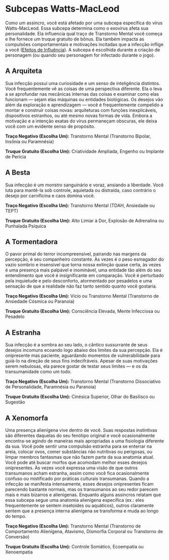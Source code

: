# Subcepas Watts-MacLeod

Como um assincro, você está afetado por uma subcepa específica do vírus Watts-MacLeod. Essa subcepa determina como o exovírus afeta sua personalidade. Ela influencia qual traço de Transtorno Mental você começa e lhe fornece um truque gratuito de bônus. Ela também impacta as compulsões comportamentais e motivações incitadas que a infecção inflige a você ([Efeitos de Influência](05-influence-effects.md)). A subcepa é escolhida durante a criação de personagem (ou quando seu personagem for infectado durante o jogo).

<!--sort-->

## A <!--sort-here-->Arquiteta

Sua infecção possui uma curiosidade e um senso de inteligência distintos. Você frequentemente vê as coisas de uma perspectiva diferente. Ela o leva a se aprofundar nas mecânicas internas das coisas e examinar como elas funcionam — sejam elas máquinas ou entidades biológicas. Os desejos vão além da exploração e aprendizagem — você é frequentemente compelido a montar e construir coisas novas: arquiteturas com funções inexplicáveis, dispositivos estranhos, ou até mesmo novas formas de vida. Embora a motivação e a intenção exatas do vírus permaneçam obscuras, ele deixa você com um evidente senso de propósito.

**Traço Negativo (Escolha Um):** Transtorno Mental (Transtorno Bipolar, Insônia ou Paramnésia)

**Truque Gratuito (Escolha Um):** Criatividade Ampliada, Engenho ou Implante de Perícia

## A <!--sort-here-->Besta

Sua infecção é um monstro sanguinário e voraz, ansiando a liberdade. Você luta para mantê-la sob controle, aquietada ou distraída, caso contrário o desejo por carnificina e caos domina você.

**Traço Negativo (Escolha Um):** Transtorno Mental (TDAH, Ansiedade ou TEPT)

**Truque Gratuito (Escolha Um):** Alto Limiar à Dor, Explosão de Adrenalina ou Punhalada Psíquica

## A <!--sort-here-->Tormentadora

O pavor primal do terror incompreensível, pairando nas margens da percepção, é seu companheiro constante. Às vezes é o peso esmagador do vazio sombrio e insensível que torna nossa extinção quase certa, às vezes é uma presença mais palpável e inominável, uma entidade tão além do seu entendimento que você é insignificante em comparação. Você é perturbado pela inquietude e pelo desconforto, atormentado por pesadelos e uma sensação de que a realidade não faz tanto sentido quanto você gostaria.

**Traço Negativo (Escolha Um):** Vício ou Transtorno Mental (Transtorno de Ansiedade Cósmica ou Paranoia)

**Truque Gratuito (Escolha Um):** Consciência Elevada, Mente Infecciosa ou Pesadelo

## A <!--sort-here-->Estranha

Sua infecção é a sombra ao seu lado, o cântico sussurrante de seus desejos incomuns ecoando logo abaixo dos limites da sua percepção. Ela é onipresente mas paciente, aguardando momentos de vulnerabilidade para guiá-lo na direção de seus fins indecifráveis. Apesar de suas motivações serem nebulosas, ela parece gostar de testar seus limites — e os da transumanidade como um todo.

**Traço Negativo (Escolha Um):** Transtorno Mental (Transtorno Dissociativo de Personalidade, Paramnésia ou Paranoia)

**Truque Gratuito (Escolha Um):** Cinésica Superior, Olhar do Basilisco ou Sugestão

## A <!--sort-here-->Xenomorfa

Uma presença alienígena vive dentro de você. Suas respostas instintivas são diferentes daquelas do seu fenótipo original e você ocasionalmente encontra-se agindo de maneiras mais apropriadas a uma fisiologia diferente da sua. Você pode sentir uma compulsão estranha para se enterrar na areia, colocar ovos, comer substâncias não nutritivas ou perigosas, ou limpar membros fantasmas que não fazem parte da sua anatomia atual. Você pode até buscar morfos que acomodam melhor esses desejos onipresentes. Às vezes você expressa uma visão de que outros transumanos acham estranha, assim como você fica ocasionalmente confuso ou mistificado por práticas culturais transumanas. Quando a infecção se manifesta intensamente, esses desejos onipresentes ficam parecendo bastante normais, mas os transumanos ao seu redor parecem mais e mais bizarros e alienígenas. Enquanto alguns assincros relatam que essa subcepa segue uma anatomia alienígena específica (ex.: eles frequentemente se sentem insetoides ou aquáticos), outros claramente sentem que a presença interna alienígena se transforma e muda ao longo do tempo.

**Traço Negativo (Escolha Um):** Transtorno Mental (Transtorno de Comportamento Alienígena, Atavismo, Dismorfia Corporal ou Transtorno de Conversão)

**Truque Gratuito (Escolha Um):** Controle Somático, Ecoempatia ou Xenoempatia

<!--sort-end-->
